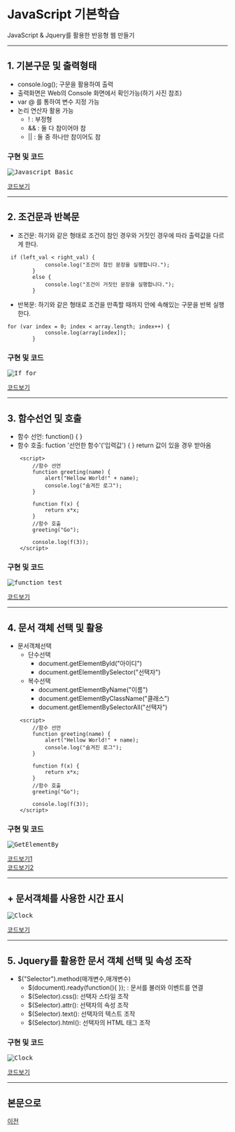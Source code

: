 # JavaScript 기본학습

JavaScript & Jquery를 활용한 반응형 웹 만들기

-----------------------
## 1. 기본구문 및 출력형태

* console.log(); 구문을 활용하여 출력
* 출력화면은 Web의 Console 화면에서 확인가능(하기 사진 참조)
* var @ 를 통하여 변수 지정 가능
* 논리 연산자 활용 가능
  - ! : 부정형
  - && : 둘 다 참이어야 참
  - || : 둘 중 하나만 참이어도 참


### 구현 및 코드
<kbd>![Javascript_Basic](/03_JavaScript/JS_실행화면/first_result.PNG "Javascript_Basic")</kbd>

[코드보기](https://github.com/kg4543/StudyHtml/blob/main/03_JavaScript/js_test1.html)

-----------------------
## 2. 조건문과 반복문

* 조건문: 하기와 같은 형태로 조건이 참인 경우와 거짓인 경우에 따라 출력값을 다르게 한다.
```
 if (left_val < right_val) {
            console.log("조건이 참인 문장을 실행합니다.");
        }
        else {
            console.log("조건이 거짓인 문장을 실행합니다.");
        }
```
* 반복문: 하기와 같은 형태로 조건을 만족할 때까지 안에 속해있는 구문을 반복 실행한다. 
```
for (var index = 0; index < array.length; index++) {
            console.log(array[index]);
        }
```

### 구현 및 코드
<kbd>![If_for](/03_JavaScript/JS_실행화면/if_for_test.PNG "If_for")</kbd>

[코드보기](https://github.com/kg4543/StudyHtml/blob/main/03_JavaScript/js_test2.html)

-----------------------
## 3. 함수선언 및 호출

* 함수 선언: function() { }
* 함수 호출: fuction '선언한 함수'('입력값') { } 
                   return 값이 있을 경우 받아옴
```
    <script>
        //함수 선언
        function greeting(name) {
            alert("Hellow World!" + name);
            console.log("숨겨진 로그");
        }

        function f(x) {
            return x*x;
        }
        //함수 호출
        greeting("Go");

        console.log(f(3));
    </script>
```

### 구현 및 코드
<kbd>![function_test](/03_JavaScript/JS_실행화면/function_test.PNG "function_test")</kbd>

[코드보기](https://github.com/kg4543/StudyHtml/blob/main/03_JavaScript/js_test3.html)

-----------------------
## 4. 문서 객체 선택 및 활용

* 문서객체선택
  - 단수선택
     - document.getElementById("아이디")
     - document.getElementBySelector("선택자")
  - 복수선택
     - document.getElementByName("이름")
     - document.getElementByClassName("클래스")
     - document.getElementBySelectorAll("선택자")

```
    <script>
        //함수 선언
        function greeting(name) {
            alert("Hellow World!" + name);
            console.log("숨겨진 로그");
        }

        function f(x) {
            return x*x;
        }
        //함수 호출
        greeting("Go");

        console.log(f(3));
    </script>
```

### 구현 및 코드
<kbd>![GetElementBy](/03_JavaScript/JS_실행화면/GetElementBy.PNG "GetElementBy")</kbd>

[코드보기1](https://github.com/kg4543/StudyHtml/blob/main/03_JavaScript/js_test4.html)<br>
[코드보기2](https://github.com/kg4543/StudyHtml/blob/main/03_JavaScript/js_test5.html)

----------------------
## + 문서객체를 사용한 시간 표시

<kbd>![Clock](/03_JavaScript/JS_실행화면/clock_test.PNG "Clock")</kbd>

[코드보기](https://github.com/kg4543/StudyHtml/blob/main/03_JavaScript/js_test6.html)

-----------------------
## 5. Jquery를 활용한 문서 객체 선택 및 속성 조작

* $("Selector").method(매개변수,매개변수)
  - $(document).ready(function(){ }); : 문서를 불러와 이벤트를 연결
  - $(Selector).css(): 선택자 스타일 조작
  - $(Selector).attr(): 선택자의 속성 조작
  - $(Selector).text(): 선택자의 텍스트 조작
  - $(Selector).html(): 선택자의 HTML 태그 조작
  
### 구현 및 코드
<kbd>![Clock](/03_JavaScript/JS_실행화면/clock_test.PNG "Clock")</kbd>

[코드보기](https://github.com/kg4543/StudyHtml/blob/main/03_JavaScript/js_test6.html)

------------------------
## 본문으로

[이전](https://github.com/kg4543/StudyHtml)
